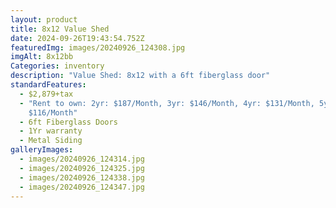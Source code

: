 ```yaml
---
layout: product
title: 8x12 Value Shed
date: 2024-09-26T19:43:54.752Z
featuredImg: images/20240926_124308.jpg
imgAlt: 8x12bb
Categories: inventory
description: "Value Shed: 8x12 with a 6ft fiberglass door"
standardFeatures:
  - $2,879+tax
  - "Rent to own: 2yr: $187/Month, 3yr: $146/Month, 4yr: $131/Month, 5yr:
    $116/Month"
  - 6ft Fiberglass Doors
  - 1Yr warranty
  - Metal Siding
galleryImages:
  - images/20240926_124314.jpg
  - images/20240926_124325.jpg
  - images/20240926_124338.jpg
  - images/20240926_124347.jpg
---
```

